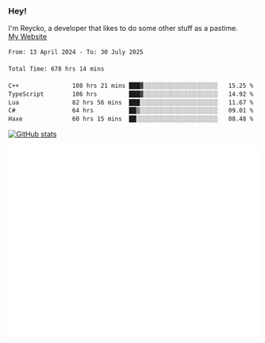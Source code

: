 ### Hey!
I'm Reycko, a developer that likes to do some other stuff as a pastime.  
[My Website](https://reycko.root.sx)

<!--START_SECTION:wakasection-->

```txt
From: 13 April 2024 - To: 30 July 2025

Total Time: 678 hrs 14 mins

C++               108 hrs 21 mins ███▓░░░░░░░░░░░░░░░░░░░░░   15.25 %
TypeScript        106 hrs         ███▓░░░░░░░░░░░░░░░░░░░░░   14.92 %
Lua               82 hrs 56 mins  ███░░░░░░░░░░░░░░░░░░░░░░   11.67 %
C#                64 hrs          ██▒░░░░░░░░░░░░░░░░░░░░░░   09.01 %
Haxe              60 hrs 15 mins  ██░░░░░░░░░░░░░░░░░░░░░░░   08.48 %
```

<!--END_SECTION:wakasection-->

[![GitHub stats](https://github-readme-stats.vercel.app/api?username=Reycko&show_icons=true&theme=dark&hide_title=true&count_private=true)](https://github.com/anuraghazra/github-readme-stats)

![Metrics](/github-metrics.svg)

